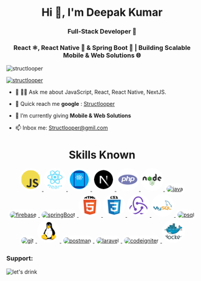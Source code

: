 <h1 align="center">Hi 👋, I'm Deepak Kumar</h1>
<h3 align="center">Full-Stack Developer 🚀 </h3>
    
<h3 align="center"> React ⚛️, React Native 📱 & Spring Boot 🌱 | Building Scalable Mobile & Web Solutions 🌐</h3>

<p align="left"> <img src="https://komarev.com/ghpvc/?username=structlooper&label=Profile%20views&color=0e75b6&style=flat" alt="structlooper" /> </p>

<p align="left"> <a href="https://twitter.com/structlooper" target="blank"><img src="https://img.shields.io/twitter/follow/structlooper?logo=twitter&style=for-the-badge" alt="structlooper" /></a> </p>

- 💬 👨‍💻 Ask me about JavaScript, React, React Native, NextJS.

- 📝 Quick reach me **google** : <a href="https://www.google.com/search?q=structlooper" target="blank">Structlooper</a>
- 🌱 I’m currently giving **Mobile & Web Solutions**

- 📫 Inbox me: [Structlooper@gmil.com](mailto:Structlooper@gmil.com)

<h1 align="center">Skills Known</h1>
<p align="center">
    <a href="https://developer.mozilla.org/en-US/docs/Web/JavaScript" target="_blank">
        <img src="https://raw.githubusercontent.com/structlooper/structlooper/main/includes/icons/javascript-original.svg" 
        alt="javascript" width="50" height="50" style="border-radius: 100px; background: #fff; padding: 5px"/> 
    </a>
    <a href="https://reactjs.org/" target="_blank">
        <img src="https://raw.githubusercontent.com/devicons/devicon/master/icons/react/react-original-wordmark.svg" 
        alt="springBoot" width="50" height="50" style="border-radius: 100px; background: #fff; padding: 5px"/> 
    </a>
    <a href="https://reactnative.dev/" target="_blank">
        <img src="https://raw.githubusercontent.com/structlooper/structlooper/main/includes/icons/react-native.png" 
        alt="rn" width="50" height="50" style="border-radius: 100px; background: #fff; padding: 5px"/> 
    </a>
    <a href="https://nextjs.org/" target="_blank">
        <img src="https://raw.githubusercontent.com/devicons/devicon/master/icons/nextjs/nextjs-original.svg" 
        alt="rn" width="50" height="50" style="border-radius: 100px; background: #fff; padding: 5px"/> 
    </a>
    <a href="https://www.php.net" target="_blank">
        <img src="https://raw.githubusercontent.com/devicons/devicon/master/icons/php/php-plain.svg" 
        alt="PHP" width="50" height="50" style="border-radius: 100px; background: #fff; padding: 5px"/> 
    </a>
    <a href="https://nodejs.org/en/" target="_blank">
        <img src="https://raw.githubusercontent.com/devicons/devicon/master/icons/nodejs/nodejs-original-wordmark.svg" 
        alt="Nodejs" width="50" height="50" style="border-radius: 100px; background: #fff; padding: 5px"/> 
    </a>
    <a href="https://www.java.com/en/" target="_blank">
        <img src="https://w1.pngwing.com/pngs/425/99/png-transparent-java-logo-programming-language-selenium-computer-software-java-class-file-computer-programming-software-developer-software-framework.png" 
        alt="java" width="50" height="50" style="border-radius: 100px; background: #fff; padding: 5px"/> 
    </a>
    <a href="https://firebase.google.com/" target="_blank">
        <img src="https://www.vectorlogo.zone/logos/firebase/firebase-icon.svg" 
        alt="firebase" width="50" height="50" style="border-radius: 100px; background: #fff; padding: 5px"/> 
    </a>
    <a href="https://spring.io/" target="_blank">
        <img src="https://springframework.guru/wp-content/uploads/2015/02/spring-framework-project-logo.png" 
        alt="springBoot" width="50" height="50" style="border-radius: 100px; background: #fff; padding: 5px"/> 
    </a>
    <a href="https://www.w3.org/html/" target="_blank">
        <img src="https://raw.githubusercontent.com/devicons/devicon/master/icons/html5/html5-original-wordmark.svg" 
        alt="html5" width="50" height="50" style="border-radius: 100px; background: #fff; padding: 5px"/> 
    </a>
    <a href="https://www.w3schools.com/css/" target="_blank">
        <img src="https://raw.githubusercontent.com/devicons/devicon/master/icons/css3/css3-original-wordmark.svg" 
        alt="css3" width="50" height="50" style="border-radius: 100px; background: #fff; padding: 5px"/> 
    </a>
    <a href="https://redux.js.org" target="_blank">
        <img src="https://raw.githubusercontent.com/devicons/devicon/master/icons/redux/redux-original.svg" 
        alt="redux" width="50" height="50" style="border-radius: 100px; background: #fff; padding: 5px"/> 
    </a>
    <a href="https://www.mysql.com/" target="_blank">
        <img src="https://raw.githubusercontent.com/devicons/devicon/master/icons/mysql/mysql-original-wordmark.svg" 
        alt="mysql" width="50" height="50" style="border-radius: 100px; background: #fff; padding: 5px"/> 
    </a>
    <a href="https://www.postgresql.org/" target="_blank">
        <img src="https://w7.pngwing.com/pngs/173/36/png-transparent-postgresql-logo-computer-software-database-open-source-s-text-head-snout.png" 
        alt="psql" width="50" height="50" style="border-radius: 100px; background: #fff; padding: 5px"/> 
    </a>
    <a href="https://git-scm.com/" target="_blank">
        <img src="https://www.vectorlogo.zone/logos/git-scm/git-scm-icon.svg" 
        alt="git" width="50" height="50" style="border-radius: 100px; background: #fff; padding: 5px"/> 
    </a>
    <a href="https://www.linux.org/" target="_blank">
        <img src="https://raw.githubusercontent.com/devicons/devicon/master/icons/linux/linux-original.svg" 
        alt="linux" width="50" height="50" style="border-radius: 100px; background: #fff; padding: 5px"/> 
    </a>
    <a href="https://postman.com" target="_blank">
        <img src="https://www.vectorlogo.zone/logos/getpostman/getpostman-icon.svg" 
        alt="postman" width="50" height="50" style="border-radius: 100px; background: #fff; padding: 5px"/> 
    </a>
    <a href="https://laravel.com/" target="_blank">
        <img src="https://laravel.com/img/logotype.min.svg" 
        alt="laravel" width="50" height="50" style="border-radius: 100px; background: #fff; padding: 5px"/> 
    </a>
    <a href="https://codeigniter.com" target="_blank">
        <img src="https://cdn.worldvectorlogo.com/logos/codeigniter.svg" 
        alt="codeigniter" width="50" height="50" style="border-radius: 100px; background: #fff; padding: 5px"/> 
    </a>
    <a href="https://www.docker.com/" target="_blank">
        <img src="https://raw.githubusercontent.com/devicons/devicon/master/icons/docker/docker-original-wordmark.svg" 
        alt="docker" width="50" height="50" style="border-radius: 100px; background: #fff; padding: 5px"/> 
    </a>
</p>

<h3 align="left">Support:</h3>
<p><a href="https://www.buymeacoffee.com/structlooper"> <img align="left" src="https://cdn.buymeacoffee.com/buttons/v2/default-yellow.png" height="50" width="210" alt="let's drink" /></a></p>
